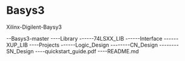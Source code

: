 # Basys3
Xilinx-Digilent-Baysy3

--Basys3-master
----Library
------74LSXX_LIB
------Interface
------XUP_LIB
----Projects
------Logic_Design
--------CN_Design
--------SN_Design
----quickstart_guide.pdf
----README.md
